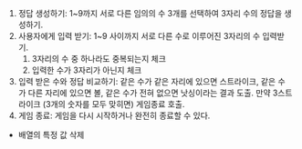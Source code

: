 1. 정답 생성하기: 1~9까지 서로 다른 임의의 수 3개를 선택하여 3자리 수의 정답을 생성하기.
2. 사용자에게 입력 받기: 1~9 사이까지 서로 다른 수로 이루어진 3자리의 수 입력받기.
   1. 3자리의 수 중 하나라도 중복되는지 체크
   2. 입력한 수가 3자리가 아닌지 체크
3. 입력 받은 수와 정답 비교하기: 같은 수가 같은 자리에 있으면 스트라이크, 같은 수가 다른 자리에 있으면 볼, 같은 수가 전혀 없으면 낫싱이라는 결과 도출.
   만약 3스트라이크 (3개의 숫자를 모두 맞히면) 게임종료 호출.
4. 게임 종료: 게임을 다시 시작하거나 완전히 종료할 수 있다.

- 배열의 특정 값 삭제
